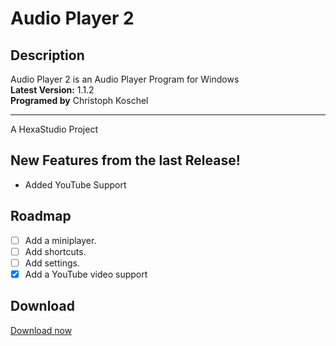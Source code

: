 # Audio Player 2

## Description
Audio Player 2 is an Audio Player Program for Windows\
**Latest Version:** 1.1.2\
**Programed by** Christoph Koschel

-----------------
A HexaStudio Project 

## New Features from the last Release!
  - Added YouTube Support

## Roadmap
 
 - [ ] Add a miniplayer.
 - [ ] Add shortcuts.
 - [ ] Add settings.
 - [x] Add a YouTube video support

## Download
[Download now](https://hexa-studio.de)
